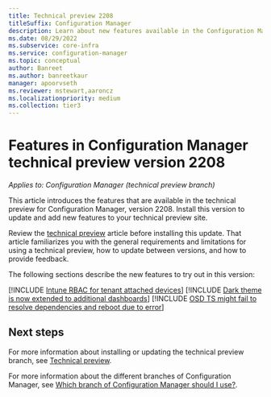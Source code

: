 ```yaml
---
title: Technical preview 2208
titleSuffix: Configuration Manager
description: Learn about new features available in the Configuration Manager technical preview branch version 2208.
ms.date: 08/29/2022
ms.subservice: core-infra
ms.service: configuration-manager
ms.topic: conceptual
author: Banreet
ms.author: banreetkaur
manager: apoorvseth
ms.reviewer: mstewart,aaroncz 
ms.localizationpriority: medium
ms.collection: tier3
---
```


# Features in Configuration Manager technical preview version 2208

*Applies to: Configuration Manager (technical preview branch)*

This article introduces the features that are available in the technical preview for Configuration Manager, version 2208. Install this version to update and add new features to your technical preview site.<!-- baseline only statement:  When you install a new technical preview site, this release is also available as a baseline version.-->

Review the [technical preview](../technical-preview.md) article before installing this update. That article familiarizes you with the general requirements and limitations for using a technical preview, how to update between versions, and how to provide feedback.

The following sections describe the new features to try out in this version:

<!-- [!INCLUDE [Example feature name](includes/2208/1234567.md)] -->

[!INCLUDE [Intune RBAC for tenant attached devices](includes/2208/8126836.md)]
[!INCLUDE [Dark theme is now extended to additional dashboards](includes/2208/14917369.md)]
[!INCLUDE [OSD TS might fail to resolve dependencies and reboot due to error](includes/2208/13879970.md)]

<!-- ## General known issues  -->

<!--  [!INCLUDE [11018755](includes/2112/known-issue-11018755.md)] -->

## Next steps

For more information about installing or updating the technical preview branch, see [Technical preview](../technical-preview.md).

For more information about the different branches of Configuration Manager, see [Which branch of Configuration Manager should I use?](../../understand/which-branch-should-i-use.md).
